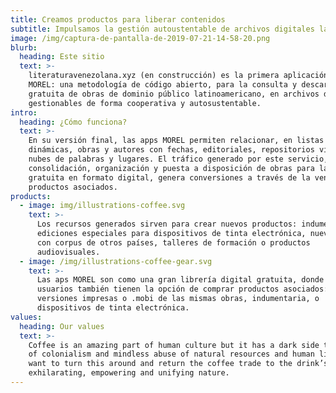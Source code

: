 ```yaml
---
title: Creamos productos para liberar contenidos
subtitle: Impulsamos la gestión autoustentable de archivos digitales latinoamericanos
image: /img/captura-de-pantalla-de-2019-07-21-14-58-20.png
blurb:
  heading: Este sitio
  text: >-
    literaturavenezolana.xyz (en construcción) es la primera aplicación de
    MOREL: una metodología de código abierto, para la consulta y descarga
    gratuita de obras de dominio público latinoamericano, en archivos digitales
    gestionables de forma cooperativa y autosustentable. 
intro:
  heading: ¿Cómo funciona?
  text: >-
    En su versión final, las apps MOREL permiten relacionar, en listas
    dinámicas, obras y autores con fechas, editoriales, repositorios virtuales,
    nubes de palabras y lugares. El tráfico generado por este servicio, de
    consolidación, organización y puesta a disposición de obras para la descarga
    gratuita en formato digital, genera conversiones a través de la venta de
    productos asociados.
products:
  - image: img/illustrations-coffee.svg
    text: >-
      Los recursos generados sirven para crear nuevos productos: indumentaria,
      ediciones especiales para dispositivos de tinta electrónica, nuevas apps
      con corpus de otros países, talleres de formación o productos
      audiovisuales.
  - image: /img/illustrations-coffee-gear.svg
    text: >-
      Las aps MOREL son como una gran librería digital gratuita, donde los
      usuarios también tienen la opción de comprar productos asociados:
      versiones impresas o .mobi de las mismas obras, indumentaria, o
      dispositivos de tinta electrónica.
values:
  heading: Our values
  text: >-
    Coffee is an amazing part of human culture but it has a dark side too – one
    of colonialism and mindless abuse of natural resources and human lives. We
    want to turn this around and return the coffee trade to the drink’s
    exhilarating, empowering and unifying nature.
---
```


